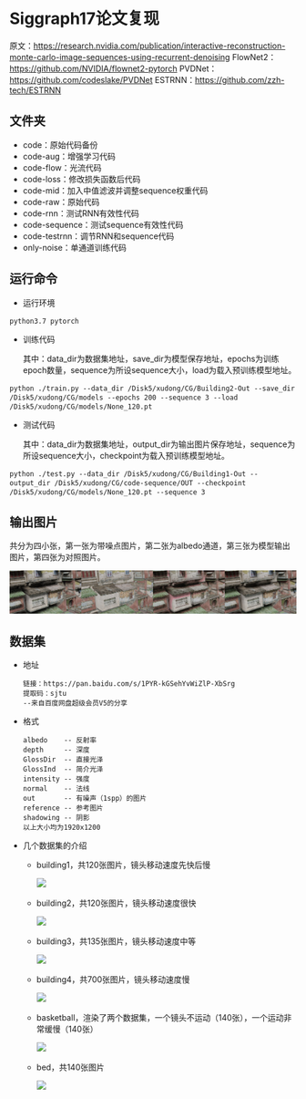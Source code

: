 # Siggraph17论文复现

原文：https://research.nvidia.com/publication/interactive-reconstruction-monte-carlo-image-sequences-using-recurrent-denoising
FlowNet2：https://github.com/NVIDIA/flownet2-pytorch
PVDNet：https://github.com/codeslake/PVDNet
ESTRNN：https://github.com/zzh-tech/ESTRNN

## 文件夹

- code：原始代码备份
- code-aug：增强学习代码
- code-flow：光流代码
- code-loss：修改损失函数后代码
- code-mid：加入中值滤波并调整sequence权重代码
- code-raw：原始代码
- code-rnn：测试RNN有效性代码
- code-sequence：测试sequence有效性代码
- code-testrnn：调节RNN和sequence代码
- only-noise：单通道训练代码



## 运行命令

- 运行环境

```
python3.7 pytorch
```

- 训练代码

  其中：data_dir为数据集地址，save_dir为模型保存地址，epochs为训练epoch数量，sequence为所设sequence大小，load为载入预训练模型地址。

```
python ./train.py --data_dir /Disk5/xudong/CG/Building2-Out --save_dir /Disk5/xudong/CG/models --epochs 200 --sequence 3 --load /Disk5/xudong/CG/models/None_120.pt
```

- 测试代码

  其中：data_dir为数据集地址，output_dir为输出图片保存地址，sequence为所设sequence大小，checkpoint为载入预训练模型地址。

```
python ./test.py --data_dir /Disk5/xudong/CG/Building1-Out --output_dir /Disk5/xudong/CG/code-sequence/OUT --checkpoint /Disk5/xudong/CG/models/None_120.pt --sequence 3
```



## 输出图片

共分为四小张，第一张为带噪点图片，第二张为albedo通道，第三张为模型输出图片，第四张为对照图片。


![](./figures/demo.jpg)



## 数据集

* 地址

  ```
  链接：https://pan.baidu.com/s/1PYR-kGSehYvWiZlP-XbSrg 
  提取码：sjtu 
  --来自百度网盘超级会员V5的分享
  ```

* 格式

  ```
  albedo    -- 反射率
  depth     -- 深度
  GlossDir  -- 直接光泽
  GlossInd  -- 简介光泽
  intensity -- 强度
  normal    -- 法线
  out       -- 有噪声（1spp）的图片
  reference -- 参考图片
  shadowing -- 阴影
  以上大小均为1920x1200
  ```

* 几个数据集的介绍

  * building1，共120张图片，镜头移动速度先快后慢

    ![](./figures/building1.png)

  * building2，共120张图片，镜头移动速度很快

    ![](./figures/building2.png)

  * building3，共135张图片，镜头移动速度中等

    ![](./figures/building3.png)

  * building4，共700张图片，镜头移动速度慢

    ![](./figures/building4.png)

  * basketball，渲染了两个数据集，一个镜头不运动（140张），一个运动非常缓慢（140张）

    ![](./figures/basketball.png)

  * bed，共140张图片

    ![](./figures/bed.png)

  
